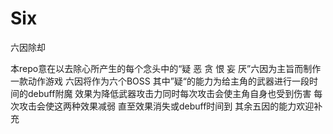 # Six
六因除却


本repo意在以去除心所产生的每个念头中的“疑 恶 贪 恨 妄 厌”六因为主旨而制作一款动作游戏
六因将作为六个BOSS 其中”疑“的能力为给主角的武器进行一段时间的debuff附魔 效果为降低武器攻击力同时每次攻击会使主角自身也受到伤害 每次攻击会使这两种效果减弱 直至效果消失或debuff时间到
其余五因的能力欢迎补充
